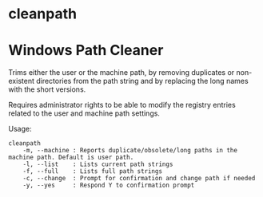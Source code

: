 # cleanpath

Windows Path Cleaner
====================

Trims either the user or the machine path, by removing duplicates or non-existent directories from the path string and by replacing the long names with the short versions.

Requires administrator rights to be able to modify the registry entries related to the user and machine path settings.

Usage:

	cleanpath 
		-m, --machine : Reports duplicate/obsolete/long paths in the machine path. Default is user path.
		-l, --list    : Lists current path strings
		-f, --full    : Lists full path strings
		-c, --change  : Prompt for confirmation and change path if needed
		-y, --yes     : Respond Y to confirmation prompt





